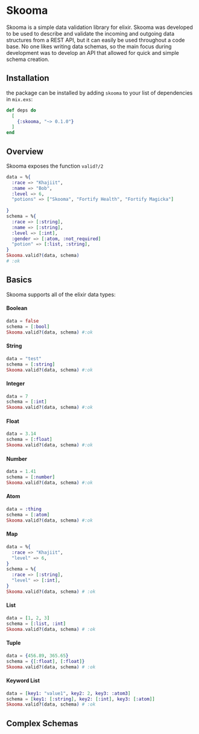 # Skooma

Skooma is a simple data validation library for elixir. Skooma was developed to be used to describe and validate the incoming and outgoing data structures from a REST API, but it can easily be used throughout a code base. No one likes writing data schemas, so the main focus during development was to develop an API that allowed for quick and simple schema creation.



## Installation

the package can be installed
by adding `skooma` to your list of dependencies in `mix.exs`:

```elixir
def deps do
  [
    {:skooma, "~> 0.1.0"}
  ]
end
```

## Overview

Skooma exposes the function `valid?/2` 

```elixir
data = %{
  :race => "Khajiit",
  :name => "Bob",
  :level => 6,
  "potions" => ["Skooma", "Fortify Health", "Fortify Magicka"]
  
}
schema = %{
  :race => [:string],
  :name => [:string],
  :level => [:int],
  :gender => [:atom, :not_required]
  "potion" => [:list, :string],
}
Skooma.valid?(data, schema)
# :ok
```

## Basics

Skooma supports all of the elixir data types:

#### Boolean
```elixir
data = false
schema = [:bool]
Skooma.valid?(data, schema) #:ok
```

#### String
```elixir
data = "test"
schema = [:string]
Skooma.valid?(data, schema) #:ok
```

#### Integer
```elixir
data = 7
schema = [:int]
Skooma.valid?(data, schema) #:ok
```

#### Float
```elixir
data = 3.14
schema = [:float]
Skooma.valid?(data, schema) #:ok
```

#### Number
```elixir
data = 1.41
schema = [:number]
Skooma.valid?(data, schema) #:ok
```

#### Atom
```elixir
data = :thing
schema = [:atom]
Skooma.valid?(data, schema) #:ok
```

#### Map

```elixir
data = %{
  :race => "Khajiit",
  "level" => 6,
}
schema = %{
  :race => [:string],
  "level" => [:int],
}
Skooma.valid?(data, schema) # :ok

```

#### List
```elixir
data = [1, 2, 3]
schema = [:list, :int]
Skooma.valid?(data, schema) # :ok
```

#### Tuple
```elixir
data = {456.89, 365.65}
schema = {[:float], [:float]}
Skooma.valid?(data, schema) # :ok
```

#### Keyword List
```elixir
data = [key1: "value1", key2: 2, key3: :atom3]
schema = [key1: [:string], key2: [:int], key3: [:atom]]
Skooma.valid?(data, schema) # :ok
```

## Complex Schemas